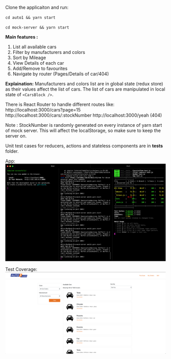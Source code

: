 Clone the applicaiton and run: 

`cd auto1 && yarn start`

`cd mock-server && yarn start`

**Main features :**
1.  List all available cars
1. Filter by manufacturers and colors
1. Sort by Mileage
1. View Details of each car
1. Add/Remove to favourites
1. Navigate by router (Pages/Details of car/404)

**Explaination:**
Manufacturers and colors list are in global state (redux store) as their values affect the list of cars. The list of cars are manipulated in local state of `<CarsBlock />`. 

There is React Router to handle different routes like:
http://localhost:3000/cars?page=15
http://localhost:3000/cars/:stockNumber
http://localhost:3000/yeah (404)

Note : StockNumber is randomly generated on every instance of yarn start of mock server. This will affect the localStorage, so make sure to keep the server on.

Unit test cases for reducers, actions and stateless components are in __tests__ folder. 

App:
![App](1.png?raw=true "App")

Test Coverage:
![TestCoverage](2.png?raw=true "TestCoverage")



